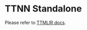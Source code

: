 # TTNN Standalone

Please refer to [TTMLIR docs](https://docs.tenstorrent.com/tt-mlir/ttnn-standalone.html).
